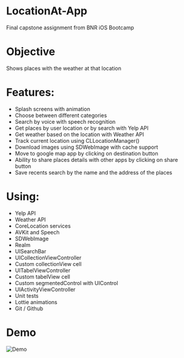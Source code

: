 # LocationAt-App
Final capstone assignment from BNR iOS Bootcamp

# Objective
Shows places with the weather at that location

# Features:
- Splash screens with animation
- Choose between different categories
- Search by voice with speech recognition
- Get places by user location or by search with Yelp API
- Get weather based on the location with Weather API
- Track current location using CLLocationManager()
- Download images using SDWebImage with cache support
- Move to google map app by clicking on destination button
- Ability to share places details with other apps by clicking on share button
- Save recents search by the name and the address of the places
 

# Using:
- Yelp API
- Weather API
- CoreLocation services
- AVKit and Speech
- SDWebImage
- Realm
- UISearchBar
- UICollectionViewController
- Custom collectionView cell
- UITabelViewController
- Custom tabelView cell
- Custom segmentedControl with UIControl
- UIActivityViewController
- Unit tests
- Lottie animations
- Git / Github

# Demo
![Demo]()
